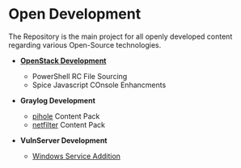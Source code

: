 # Open Development
The Repository is the main project for all openly developed content regarding various Open-Source technologies.

* **[OpenStack Development](OpenStack/)**
  * PowerShell RC File Sourcing
  * Spice Javascript COnsole Enhancments
  
* **Graylog Development**
  * [pihole](https://github.com/Chateau-Lav/pihole) Content Pack
  * [netfilter](https://github.com/Chateau-Lav/netfilter) Content Pack
  
* **VulnServer Development**
  * [Windows Service Addition](https://github.com/Chateau-Lav/vulnserver)